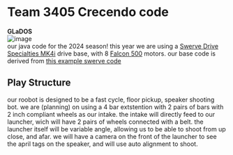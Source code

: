 # Team 3405 Crecendo code  
**GLaDOS**  
![image](https://github.com/FRC-Team-3405/GLaDOS-Java/assets/67015041/a61d50ed-417b-4719-aa82-30872542794b)  
our java code for the 2024 season! 
this year we are using a [Swerve Drive Specialties MK4i](https://www.swervedrivespecialties.com/products/mk4i-swerve-module) drive base, with 8 [Falcon 500](https://store.ctr-electronics.com/falcon-500-powered-by-talon-fx/) motors. 
our base code is derived from [this example swerve code](https://github.com/dirtbikerxz/BaseTalonFXSwerve)

## Play Structure
our roobot is designed to be a fast cycle, floor pickup, speaker shooting bot. we are (planning) on using a 4 bar extstention with 2 pairs of bars with 2 inch compliant wheels as our intake. the intake will directly feed to our launcher, wich will have 2 pairs of wheels connected with a belt. the launcher itself will be variable angle, allowing us to be able to shoot from up close, and afar. we will have a camera on the front of the launcher to see the april tags on the speaker, and will use auto alignment to shoot. 

